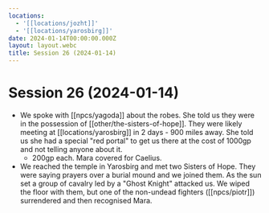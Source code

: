 ```yaml
---
locations:
  - '[[locations/jozht]]'
  - '[[locations/yarosbirg]]'
date: 2024-01-14T00:00:00.000Z
layout: layout.webc
title: Session 26 (2024-01-14)
---
```

# Session 26 (2024-01-14)

- We spoke with [[npcs/yagoda]] about the robes. She told us they were in the possession of  [[other/the-sisters-of-hope]]. They were likely meeting at [[locations/yarosbirg]] in 2 days - 900 miles away. She told us she had a special "red portal" to get us there at the cost of 1000gp and not telling anyone about it.
	- 200gp each. Mara covered for Caelius.
- We reached the temple in Yarosbirg and met two Sisters of Hope. They were saying prayers over a burial mound and we joined them. As the sun set a group of cavalry led by a "Ghost Knight" attacked us. We wiped the floor with them, but one of the non-undead fighters ([[npcs/piotr]]) surrendered and then recognised Mara.
